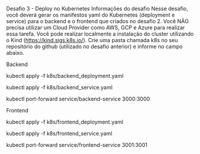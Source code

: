 Desafio 3 - Deploy no Kubernetes
Informações do desafio
Nesse desafio, você deverá gerar os manifestos yaml do Kubernetes (deployment e service) para o backend e o frontend que criados no desafio 2.
Você NÃO precisa utilizar um Cloud Provider como AWS, GCP e Azure para realizar essa tarefa. Você pode realizar localmente a instalação do cluster utilizando o Kind (https://kind.sigs.k8s.io/).
Crie uma pasta chamada k8s no seu repositório do github (utilizado no desafio anterior) e informe no campo abaixo.

Backend

kubectl apply -f k8s/backend_deployment.yaml

kubectl apply -f k8s/backend_service.yaml

kubectl port-forward service/backend-service 3000:3000


Frontend

kubectl apply -f k8s/frontend_deployment.yaml

kubectl apply -f k8s/frontend_service.yaml

kubectl port-forward service/frontend-service 3001:3001
